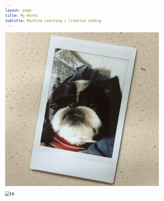 ```yaml
---
layout: page
title: My Works
subtitle: Machine Learning / Creative Coding
---
```

![Hi](./img/mydog.jpg)

![Hi](./img/hello_world.jpeg)
